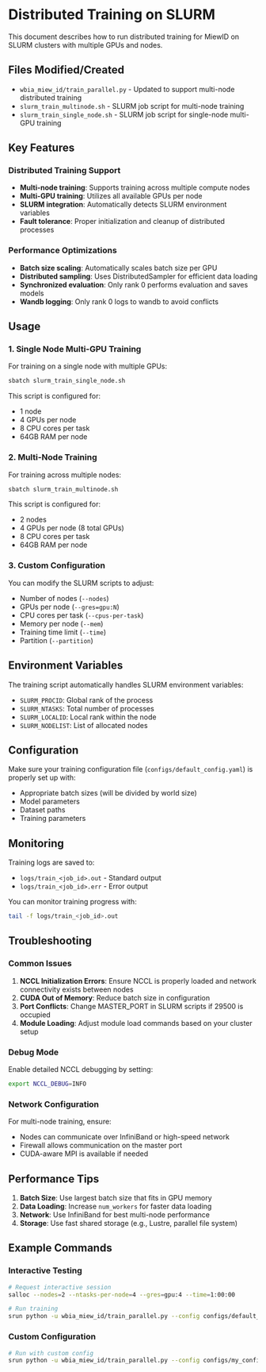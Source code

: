 # Distributed Training on SLURM

This document describes how to run distributed training for MiewID on SLURM clusters with multiple GPUs and nodes.

## Files Modified/Created

- `wbia_miew_id/train_parallel.py` - Updated to support multi-node distributed training
- `slurm_train_multinode.sh` - SLURM job script for multi-node training
- `slurm_train_single_node.sh` - SLURM job script for single-node multi-GPU training

## Key Features

### Distributed Training Support
- **Multi-node training**: Supports training across multiple compute nodes
- **Multi-GPU training**: Utilizes all available GPUs per node
- **SLURM integration**: Automatically detects SLURM environment variables
- **Fault tolerance**: Proper initialization and cleanup of distributed processes

### Performance Optimizations
- **Batch size scaling**: Automatically scales batch size per GPU
- **Distributed sampling**: Uses DistributedSampler for efficient data loading
- **Synchronized evaluation**: Only rank 0 performs evaluation and saves models
- **Wandb logging**: Only rank 0 logs to wandb to avoid conflicts

## Usage

### 1. Single Node Multi-GPU Training

For training on a single node with multiple GPUs:

```bash
sbatch slurm_train_single_node.sh
```

This script is configured for:
- 1 node
- 4 GPUs per node
- 8 CPU cores per task
- 64GB RAM per node

### 2. Multi-Node Training

For training across multiple nodes:

```bash
sbatch slurm_train_multinode.sh
```

This script is configured for:
- 2 nodes
- 4 GPUs per node (8 total GPUs)
- 8 CPU cores per task
- 64GB RAM per node

### 3. Custom Configuration

You can modify the SLURM scripts to adjust:
- Number of nodes (`--nodes`)
- GPUs per node (`--gres=gpu:N`)
- CPU cores per task (`--cpus-per-task`)
- Memory per node (`--mem`)
- Training time limit (`--time`)
- Partition (`--partition`)

## Environment Variables

The training script automatically handles SLURM environment variables:
- `SLURM_PROCID`: Global rank of the process
- `SLURM_NTASKS`: Total number of processes
- `SLURM_LOCALID`: Local rank within the node
- `SLURM_NODELIST`: List of allocated nodes

## Configuration

Make sure your training configuration file (`configs/default_config.yaml`) is properly set up with:
- Appropriate batch sizes (will be divided by world size)
- Model parameters
- Dataset paths
- Training parameters

## Monitoring

Training logs are saved to:
- `logs/train_<job_id>.out` - Standard output
- `logs/train_<job_id>.err` - Error output

You can monitor training progress with:
```bash
tail -f logs/train_<job_id>.out
```

## Troubleshooting

### Common Issues

1. **NCCL Initialization Errors**: Ensure NCCL is properly loaded and network connectivity exists between nodes
2. **CUDA Out of Memory**: Reduce batch size in configuration
3. **Port Conflicts**: Change MASTER_PORT in SLURM scripts if 29500 is occupied
4. **Module Loading**: Adjust module load commands based on your cluster setup

### Debug Mode

Enable detailed NCCL debugging by setting:
```bash
export NCCL_DEBUG=INFO
```

### Network Configuration

For multi-node training, ensure:
- Nodes can communicate over InfiniBand or high-speed network
- Firewall allows communication on the master port
- CUDA-aware MPI is available if needed

## Performance Tips

1. **Batch Size**: Use largest batch size that fits in GPU memory
2. **Data Loading**: Increase `num_workers` for faster data loading
3. **Network**: Use InfiniBand for best multi-node performance
4. **Storage**: Use fast shared storage (e.g., Lustre, parallel file system)

## Example Commands

### Interactive Testing
```bash
# Request interactive session
salloc --nodes=2 --ntasks-per-node=4 --gres=gpu:4 --time=1:00:00

# Run training
srun python -u wbia_miew_id/train_parallel.py --config configs/default_config.yaml
```

### Custom Configuration
```bash
# Run with custom config
srun python -u wbia_miew_id/train_parallel.py --config configs/my_config.yaml --nodes 4 --gpus-per-node 8
```